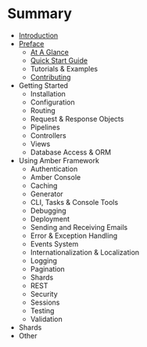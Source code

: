 # Summary

* [Introduction](README.md)
* [Preface](preface.md)
  * [At A Glance](preface/at-a-glance.md)
  * [Quick Start Guide](preface/quick-start-guide.md)
  * Tutorials & Examples
  * [Contributing](preface/contributing.md)
* Getting Started
  * Installation
  * Configuration
  * Routing
  * Request & Response Objects
  * Pipelines
  * Controllers
  * Views
  * Database Access & ORM
* Using Amber Framework
  * Authentication
  * Amber Console
  * Caching
  * Generator
  * CLI, Tasks & Console Tools
  * Debugging
  * Deployment
  * Sending and Receiving Emails
  * Error & Exception Handling
  * Events System
  * Internationalization & Localization
  * Logging
  * Pagination
  * Shards
  * REST
  * Security
  * Sessions
  * Testing
  * Validation
* Shards
* Other

